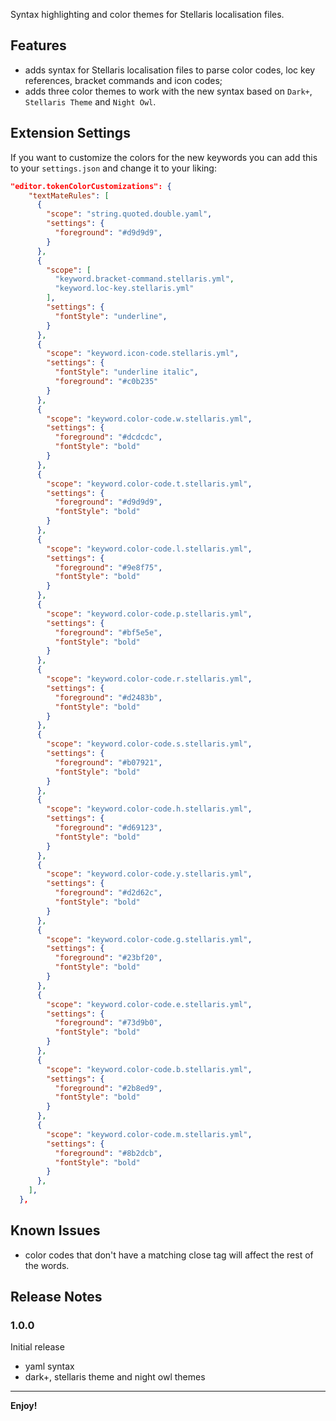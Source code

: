 Syntax highlighting and color themes for Stellaris localisation files.

## Features

- adds syntax for Stellaris localisation files to parse color codes, loc key references, bracket commands and icon codes;
- adds three color themes to work with the new syntax based on `Dark+`, `Stellaris Theme` and `Night Owl`.

## Extension Settings

If you want to customize the colors for the new keywords you can add this to your `settings.json` and change it to your liking:

```json
"editor.tokenColorCustomizations": {
    "textMateRules": [
      {
        "scope": "string.quoted.double.yaml",
        "settings": {
          "foreground": "#d9d9d9",
        }
      },
      {
        "scope": [
          "keyword.bracket-command.stellaris.yml",
          "keyword.loc-key.stellaris.yml"
        ],
        "settings": {
          "fontStyle": "underline",
        }
      },
      {
        "scope": "keyword.icon-code.stellaris.yml",
        "settings": {
          "fontStyle": "underline italic",
          "foreground": "#c0b235"
        }
      },
      {
        "scope": "keyword.color-code.w.stellaris.yml",
        "settings": {
          "foreground": "#dcdcdc",
          "fontStyle": "bold"
        }
      },
      {
        "scope": "keyword.color-code.t.stellaris.yml",
        "settings": {
          "foreground": "#d9d9d9",
          "fontStyle": "bold"
        }
      },
      {
        "scope": "keyword.color-code.l.stellaris.yml",
        "settings": {
          "foreground": "#9e8f75",
          "fontStyle": "bold"
        }
      },
      {
        "scope": "keyword.color-code.p.stellaris.yml",
        "settings": {
          "foreground": "#bf5e5e",
          "fontStyle": "bold"
        }
      },
      {
        "scope": "keyword.color-code.r.stellaris.yml",
        "settings": {
          "foreground": "#d2483b",
          "fontStyle": "bold"
        }
      },
      {
        "scope": "keyword.color-code.s.stellaris.yml",
        "settings": {
          "foreground": "#b07921",
          "fontStyle": "bold"
        }
      },
      {
        "scope": "keyword.color-code.h.stellaris.yml",
        "settings": {
          "foreground": "#d69123",
          "fontStyle": "bold"
        }
      },
      {
        "scope": "keyword.color-code.y.stellaris.yml",
        "settings": {
          "foreground": "#d2d62c",
          "fontStyle": "bold"
        }
      },
      {
        "scope": "keyword.color-code.g.stellaris.yml",
        "settings": {
          "foreground": "#23bf20",
          "fontStyle": "bold"
        }
      },
      {
        "scope": "keyword.color-code.e.stellaris.yml",
        "settings": {
          "foreground": "#73d9b0",
          "fontStyle": "bold"
        }
      },
      {
        "scope": "keyword.color-code.b.stellaris.yml",
        "settings": {
          "foreground": "#2b8ed9",
          "fontStyle": "bold"
        }
      },
      {
        "scope": "keyword.color-code.m.stellaris.yml",
        "settings": {
          "foreground": "#8b2dcb",
          "fontStyle": "bold"
        }
      },
    ],
  },
```

## Known Issues

- color codes that don't have a matching close tag will affect the rest of the words.

## Release Notes

### 1.0.0

Initial release

- yaml syntax
- dark+, stellaris theme and night owl themes

---

**Enjoy!**
